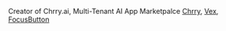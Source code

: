 Creator of Chrry.ai, Multi-Tenant AI App Marketpalce
[Chrry](https://chrry.ai), [Vex](https://vex.chrry.ai), [FocusButton](https://focusbutton.com)

